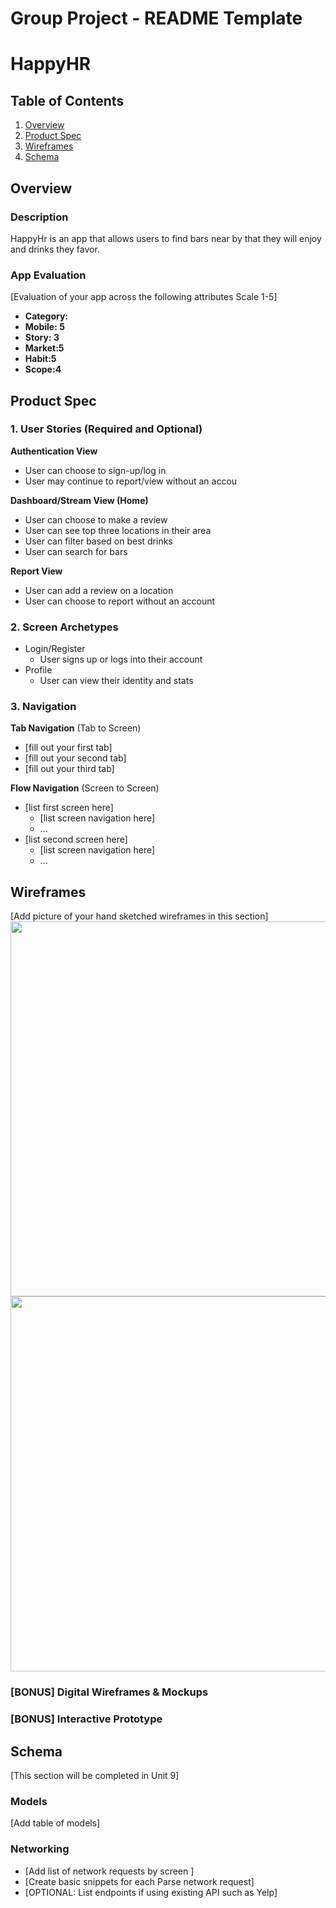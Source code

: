 Group Project - README Template
===

# HappyHR

## Table of Contents
1. [Overview](#Overview)
1. [Product Spec](#Product-Spec)
1. [Wireframes](#Wireframes)
2. [Schema](#Schema)

## Overview
### Description
HappyHr is an app that allows users to find bars near by that they will enjoy and drinks they favor. 

### App Evaluation
[Evaluation of your app across the following attributes Scale 1-5]
- **Category:**
- **Mobile: 5**
- **Story: 3**
- **Market:5**
- **Habit:5**
- **Scope:4**

## Product Spec

### 1. User Stories (Required and Optional)

**Authentication View**

* User can choose to sign-up/log in
* User may continue to report/view without an accou

**Dashboard/Stream View (Home)**

* User can choose to make a review
* User can see top three locations in their area
* User can filter based on best drinks
* User can search for bars

**Report View**
* User can add a review on a location
* User can choose to report without an account



### 2. Screen Archetypes

* Login/Register
   * User signs up or logs into their account
* Profile
   * User can view their identity and stats

### 3. Navigation

**Tab Navigation** (Tab to Screen)

* [fill out your first tab]
* [fill out your second tab]
* [fill out your third tab]

**Flow Navigation** (Screen to Screen)

* [list first screen here]
   * [list screen navigation here]
   * ...
* [list second screen here]
   * [list screen navigation here]
   * ...

## Wireframes
[Add picture of your hand sketched wireframes in this section]
<img src="YOUR_WIREFRAME_IMAGE_URL" width=600>
<img src="[Imgur](https://i.imgur.com/nLO24ku.png)" width=600>


### [BONUS] Digital Wireframes & Mockups

### [BONUS] Interactive Prototype

## Schema 
[This section will be completed in Unit 9]
### Models
[Add table of models]
### Networking
- [Add list of network requests by screen ]
- [Create basic snippets for each Parse network request]
- [OPTIONAL: List endpoints if using existing API such as Yelp]
